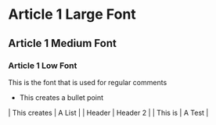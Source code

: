 # Article 1 Large Font

## Article 1 Medium Font

### Article 1 Low Font

This is the font that is used for regular comments

- This creates a bullet point

| This creates | A List |
| Header | Header 2 | 
| This is | A Test    |

